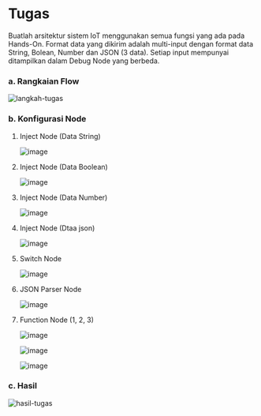# Tugas

Buatlah arsitektur sistem IoT menggunakan semua fungsi yang ada pada Hands-On. Format data yang dikirim adalah multi-input dengan format data String, Bolean, Number dan JSON (3 data). Setiap input mempunyai ditampilkan dalam Debug Node yang berbeda.

### a. Rangkaian Flow
![langkah-tugas](https://github.com/iamanisaamalia/sistemembedded/assets/147674408/efb05798-7b01-4f97-b66a-bf50170cfbaf)

### b. Konfigurasi Node
  1. Inject Node (Data String)
    
     ![image](https://github.com/farhanhisyam/sistemEmbedded/assets/94108385/1f54c26b-98e3-4d63-9e03-de08bb7193d9)
    
  2. Inject Node (Data Boolean)
     
     ![image](https://github.com/farhanhisyam/sistemEmbedded/assets/94108385/785180a8-d19d-4a8b-a8b7-9f6fb609deaa)

  3. Inject Node (Data Number)
     
     ![image](https://github.com/farhanhisyam/sistemEmbedded/assets/94108385/d6e37e2f-e3f1-434c-9fbf-6dda2d15430d)

  4. Inject Node (Dtaa json)
     
     ![image](https://github.com/farhanhisyam/sistemEmbedded/assets/94108385/ff84f6bf-ccb1-430c-9ae6-6ae4d64e2a31)

  5. Switch Node
      
     ![image](https://github.com/farhanhisyam/sistemEmbedded/assets/94108385/20cd1132-8d8d-4ae5-9e8d-fe6d1dd03d24)

  6. JSON Parser Node
      
     ![image](https://github.com/farhanhisyam/sistemEmbedded/assets/94108385/1cffb795-ce45-4d61-9185-100161968ab5)

  7. Function Node (1, 2, 3)
      
     ![image](https://github.com/farhanhisyam/sistemEmbedded/assets/94108385/bd7649c1-3671-4617-bb51-c84cdf95c74b)
     
     ![image](https://github.com/farhanhisyam/sistemEmbedded/assets/94108385/6a88c029-d01d-4300-a92c-0501f0c60653)
     
     ![image](https://github.com/farhanhisyam/sistemEmbedded/assets/94108385/8fe8f92c-791a-4aee-9dad-5c7bf3ec7236)



### c. Hasil
![hasil-tugas](https://github.com/iamanisaamalia/sistemembedded/assets/147674408/c03aab51-4320-4046-9073-246ca8d3b00a)
